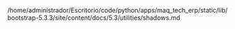 /home/administrador/Escritorio/code/python/apps/maq_tech_erp/static/lib/bootstrap-5.3.3/site/content/docs/5.3/utilities/shadows.md